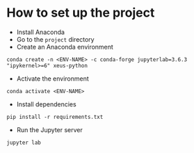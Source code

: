 # How to set up the project
- Install Anaconda
- Go to the `project` directory
- Create an Anaconda environment
```
conda create -n <ENV-NAME> -c conda-forge jupyterlab=3.6.3 "ipykernel>=6" xeus-python
```
- Activate the environment
```
conda activate <ENV-NAME>
```
- Install dependencies
```
pip install -r requirements.txt
```
- Run the Jupyter server
```
jupyter lab
```